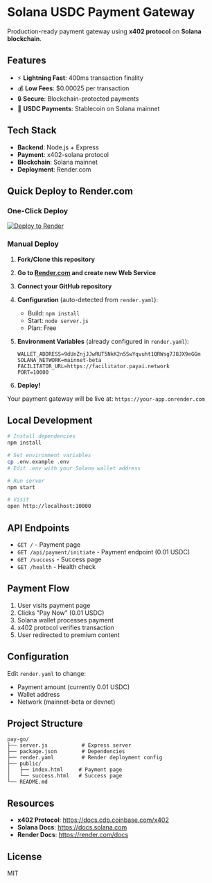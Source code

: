 # Solana USDC Payment Gateway

Production-ready payment gateway using **x402 protocol** on **Solana blockchain**.

## Features

- ⚡ **Lightning Fast**: 400ms transaction finality
- 💰 **Low Fees**: $0.00025 per transaction
- 🔒 **Secure**: Blockchain-protected payments
- 💎 **USDC Payments**: Stablecoin on Solana mainnet

## Tech Stack

- **Backend**: Node.js + Express
- **Payment**: x402-solana protocol
- **Blockchain**: Solana mainnet
- **Deployment**: Render.com

## Quick Deploy to Render.com

### One-Click Deploy

[![Deploy to Render](https://render.com/images/deploy-to-render-button.svg)](https://render.com/deploy?repo=https://github.com/ingainer/pay-go)

### Manual Deploy

1. **Fork/Clone this repository**

2. **Go to [Render.com](https://render.com) and create new Web Service**

3. **Connect your GitHub repository**

4. **Configuration** (auto-detected from `render.yaml`):
   - Build: `npm install`
   - Start: `node server.js`
   - Plan: Free

5. **Environment Variables** (already configured in `render.yaml`):
   ```
   WALLET_ADDRESS=9dUnZnjJJwRUT5NkK2n5SwYqvuht1QRWsg7J8JX9eGGm
   SOLANA_NETWORK=mainnet-beta
   FACILITATOR_URL=https://facilitator.payai.network
   PORT=10000
   ```

6. **Deploy!**

Your payment gateway will be live at: `https://your-app.onrender.com`

## Local Development

```bash
# Install dependencies
npm install

# Set environment variables
cp .env.example .env
# Edit .env with your Solana wallet address

# Run server
npm start

# Visit
open http://localhost:10000
```

## API Endpoints

- `GET /` - Payment page
- `GET /api/payment/initiate` - Payment endpoint (0.01 USDC)
- `GET /success` - Success page
- `GET /health` - Health check

## Payment Flow

1. User visits payment page
2. Clicks "Pay Now" (0.01 USDC)
3. Solana wallet processes payment
4. x402 protocol verifies transaction
5. User redirected to premium content

## Configuration

Edit `render.yaml` to change:
- Payment amount (currently 0.01 USDC)
- Wallet address
- Network (mainnet-beta or devnet)

## Project Structure

```
pay-go/
├── server.js           # Express server
├── package.json        # Dependencies
├── render.yaml         # Render deployment config
├── public/
│   ├── index.html     # Payment page
│   └── success.html   # Success page
└── README.md
```

## Resources

- **x402 Protocol**: https://docs.cdp.coinbase.com/x402
- **Solana Docs**: https://docs.solana.com
- **Render Docs**: https://render.com/docs

## License

MIT
